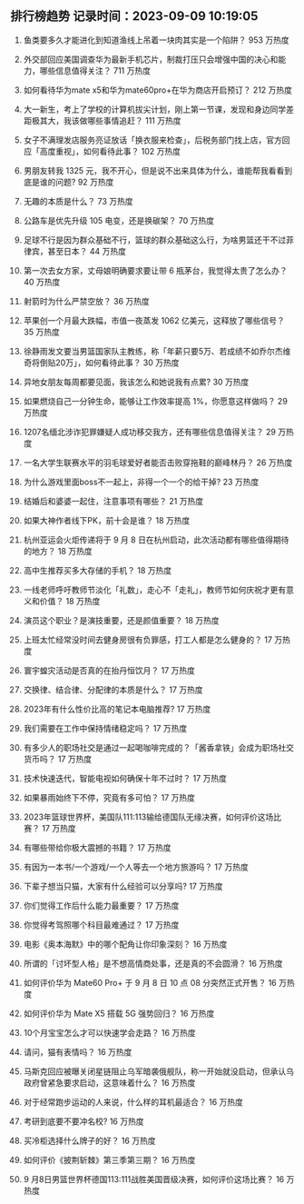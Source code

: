 
## 排行榜趋势 记录时间：2023-09-09 10:19:05
  
  1. 鱼类要多久才能进化到知道渔线上吊着一块肉其实是一个陷阱？ 953 万热度
    
  2. 外交部回应美国调查华为最新手机芯片，制裁打压只会增强中国的决心和能力，哪些信息值得关注？ 711 万热度
    
  3. 如何看待华为mate x5和华为mate60pro+在华为商店开启预订？ 212 万热度
    
  4. 大一新生，考上了学校的计算机拔尖计划，刚上第一节课，发现和身边同学差距极其大，我该做哪些事情追赶？ 111 万热度
    
  5. 女子不满理发店服务亮证放话「换衣服来检查」，后税务部门找上店，官方回应「高度重视」，如何看待此事？ 102 万热度
    
  6. 男朋友转我 1325 元，我不开心，但是说不出来具体为什么，谁能帮我看看到底是谁的问题? 92 万热度
    
  7. 无趣的本质是什么？ 73 万热度
    
  8. 公路车是优先升级 105 电变，还是换碳架？ 70 万热度
    
  9. 足球不行是因为群众基础不行，篮球的群众基础这么行，为啥男篮还干不过菲律宾，甚至日本？ 44 万热度
    
  10. 第一次去女方家，丈母娘明确要求要让带 6 瓶茅台，我觉得太贵了怎么办？ 40 万热度
    
  11. 射箭时为什么严禁空放？ 36 万热度
    
  12. 苹果创一个月最大跌幅，市值一夜蒸发 1062 亿美元，这释放了哪些信号？ 35 万热度
    
  13. 徐静雨发文要当男篮国家队主教练，称「年薪只要5万、若成绩不如乔尔杰维奇将倒贴20万」，如何看待此事？ 30 万热度
    
  14. 异地女朋友每周都要见面，我该怎么和她说我有点累? 30 万热度
    
  15. 如果燃烧自己一分钟生命，能够让工作效率提高 1%，你愿意这样做吗？ 29 万热度
    
  16. 1207名缅北涉诈犯罪嫌疑人成功移交我方，还有哪些信息值得关注？ 29 万热度
    
  17. 一名大学生联赛水平的羽毛球爱好者能否击败穿拖鞋的巅峰林丹？ 26 万热度
    
  18. 为什么游戏里面boss不一起上，非得一个一个的给干掉? 23 万热度
    
  19. 结婚后和婆婆一起住，注意事项有哪些？ 21 万热度
    
  20. 如果大神作者线下PK，前十会是谁？ 18 万热度
    
  21. 杭州亚运会火炬传递将于 9 月 8 日在杭州启动，此次活动都有哪些值得期待的地方？ 18 万热度
    
  22. 高中生推荐买多大存储的手机？ 18 万热度
    
  23. 一线老师呼吁教师节淡化「礼数」，走心不「走礼」，教师节如何庆祝才更有意义和价值？ 18 万热度
    
  24. 演员这个职业？是演技重要，还是颜值重要？ 18 万热度
    
  25. 上班太忙经常没时间去健身房很有负罪感，打工人都是怎么健身的？ 17 万热度
    
  26. 寰宇蝗灾活动是否真的在抬丹恒饮月？ 17 万热度
    
  27. 交换律、结合律、分配律的本质是什么？ 17 万热度
    
  28. 2023年有什么性价比高的笔记本电脑推荐? 17 万热度
    
  29. 我们需要在工作中保持情绪稳定吗？ 17 万热度
    
  30. 有多少人的职场社交是通过一起喝咖啡完成的？「酱香拿铁」会成为职场社交货币吗？ 17 万热度
    
  31. 技术快速迭代，智能电视如何确保十年不过时？ 17 万热度
    
  32. 如果暴雨始终下不停，究竟有多可怕？ 17 万热度
    
  33. 2023年篮球世界杯，美国队111:113输给德国队无缘决赛，如何评价这场比赛？ 17 万热度
    
  34. 有哪些带给你极大震撼的书籍？ 17 万热度
    
  35. 有因为一本书/一个游戏/一个人等去一个地方旅游吗？ 17 万热度
    
  36. 下辈子想当只猫，大家有什么经验可以分享吗? 17 万热度
    
  37. 你们觉得工作后什么能力最重要？ 17 万热度
    
  38. 你觉得考驾照哪个科目最难通过？ 17 万热度
    
  39. 电影《奥本海默》中的哪个配角让你印象深刻？ 16 万热度
    
  40. 所谓的「讨坏型人格」是不想高情商处事，还是真的不会圆滑？ 16 万热度
    
  41. 如何评价华为 Mate60 Pro+ 于 9 月 8 日 10 点 08 分突然正式开售？ 16 万热度
    
  42. 如何评价华为 Mate X5 搭载 5G 强势回归？ 16 万热度
    
  43. 10个月宝宝怎么才可以快速学会走路？ 16 万热度
    
  44. 请问，猫有表情吗？ 16 万热度
    
  45. 马斯克回应被曝关闭星链阻止乌军暗袭俄舰队，称一开始就没启动，但承认乌政府曾紧急要求启动，这意味着什么？ 16 万热度
    
  46. 对于经常跑步运动的人来说，什么样的耳机最适合？ 16 万热度
    
  47. 考研到底要不要冲名校? 16 万热度
    
  48. 买冷柜选择什么牌子的好？ 16 万热度
    
  49. 如何评价《披荆斩棘》第三季第三期？ 16 万热度
    
  50. 9 月8日男篮世界杯德国113:111战胜美国晋级决赛，如何评价这场比赛？ 16 万热度
    